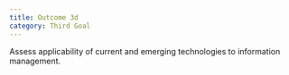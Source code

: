```yaml
---
title: Outcome 3d
category: Third Goal
---
```

Assess applicability of current and emerging technologies to information management.
